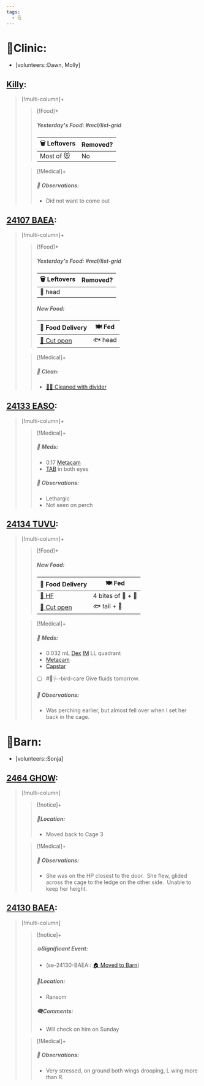 ```yaml
---
tags:
  - 🗒️
---
```


# 🏥Clinic:
- [volunteers::Dawn, Molly]

## [Killy](../RARE%20Birds/Ed%20Birds/Killy.md):
> [!multi-column]+
>
>> [!Food]+
>>##### Yesterday's Food: #mcl/list-grid
>> |🗑️ Leftovers| Removed?
>> |---|---|
>>|Most of 🐭|No
>>
>
>> [!Medical]+
>> ##### 🔭 Observations:
>> - Did not want to come out

## [24107 BAEA](../RARE%20Birds/24107%20BAEA.md):
> [!multi-column]+
>
>> [!Food]+
>>##### Yesterday's Food: #mcl/list-grid
>> |🗑️ Leftovers| Removed?
>> |---|---|
>>|🐀 head|
>>
>>##### New Food:
>> |🚚 Food Delivery| 🍽️ Fed|
>> |---|---|
>>|[🔪 Cut open](../Admin/Codes/Cut%20open.md)|🐟 head
>
>> [!Medical]+
>>##### 🫧 Clean:
>> - [🧼➗ Cleaned with divider](../Admin/Codes/Cleaned%20with%20divider.md)
>>

## [24133 EASO](../RARE%20Birds/24133%20EASO.md):
> [!multi-column]+
>
>> [!Medical]+
>>##### 💊 Meds:
>> - 0.17 [Metacam](../Admin/Codes/Medication/Metacam.md)
>> - [TAB](../Admin/Codes/Medication/Triple%20Antibiotic.md) in both eyes
>>
>> ##### 🔭 Observations:
>> - Lethargic
>> - Not seen on perch

## [24134 TUVU](../RARE%20Birds/24134%20TUVU.md):
> [!multi-column]+
>
>> [!Food]+
>>##### New Food:
>> |🚚 Food Delivery| 🍽️ Fed|
>> |---|---|
>>|[🫱 HF](../Admin/Codes/Handfed.md)|4 bites of 🐀 + 💊|
>>|[🔪 Cut open](../Admin/Codes/Cut%20open.md)|🐟 tail + 🐀
>
>> [!Medical]+
>>##### 💊 Meds:
>> - 0.032 mL [Dex](../Admin/Codes/Medication/Dexamethasone.md) [IM](../Admin/Codes/Intramuscular.md) LL quadrant
>> - [Metacam](../Admin/Codes/Medication/Metacam.md)
>> - [Capstar](../Admin/Codes/Medication/Capstar.md)
>> - [ ] #🦅🩺-bird-care Give fluids tomorrow.
>>
>> ##### 🔭 Observations:
>> - Was perching earlier, but almost fell over when I set her back in the cage. 

# 🏡Barn:
- [volunteers::Sonja]

## [2464 GHOW](../RARE%20Birds/2464%20GHOW.md):
> [!multi-column]
>
>> [!notice]+
>> ##### 📍Location:
>>- Moved back to Cage 3
>>
>
>> [!Medical]+
>> ##### 🔭 Observations:
>> - She was on the HP closest to the door.  She flew, glided across the cage to the ledge on the other side.  Unable to keep her height.

## [24130 BAEA](../RARE%20Birds/24130%20BAEA.md):
> [!multi-column]
>
>> [!notice]+
>> ##### 💥Significant Event:
>>- (se-24130-BAEA:: [🏠 Moved to Barn](../Admin/Codes/Moved%20to%20Barn.md))
>>
>> ##### 📍Location:
>>- Ransom
>>
>> ##### 🗨️Comments:
>> - Will check on him on Sunday
>
>
>> [!Medical]+
>> ##### 🔭 Observations:
>> - Very stressed, on ground both wings drooping, L wing more than R. 

